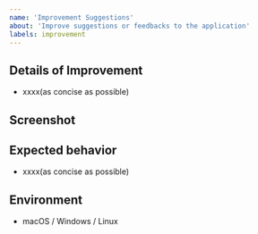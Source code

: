 ```yaml
---
name: 'Improvement Suggestions'
about: 'Improve suggestions or feedbacks to the application'
labels: improvement
---
```


<!--
This file was stolen from 
tokyo-metropolitan-gov/covid19/.github/ISSUE_TEMPLATE/IMPROVE_SUGGESTIONS.md
-->

## Details of Improvement
- xxxx(as concise as possible)

## Screenshot


## Expected behavior
- xxxx(as concise as possible)

## Environment
- macOS / Windows / Linux
